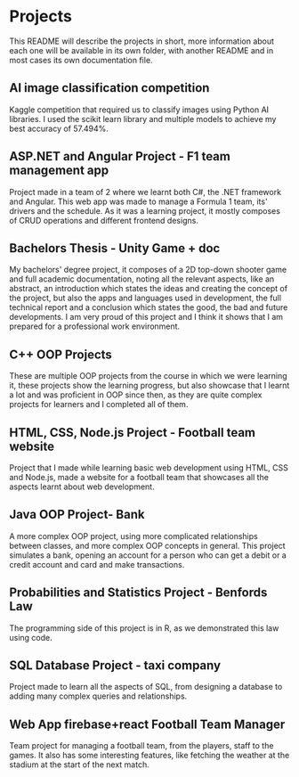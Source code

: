 # Projects

This README will describe the projects in short, more information about each one will be available in its own folder, with another README and in most cases its own documentation file.

## AI image classification competition

Kaggle competition that required us to classify images using Python AI libraries. I used the scikit learn library and multiple models to achieve my best accuracy of 57.494%.

## ASP.NET and Angular Project - F1 team management app

Project made in a team of 2 where we learnt both C#, the .NET framework and Angular. This web app was made to manage a Formula 1 team, its' drivers and the schedule. As it was a learning project, it mostly composes of CRUD operations and different frontend designs.

## Bachelors Thesis - Unity Game + doc

My bachelors' degree project, it composes of a 2D top-down shooter game and full academic documentation, noting all the relevant aspects, like an abstract, an introduction which states the ideas and creating the concept of the project, but also the apps and languages used in development, the full technical report and a conclusion which states the good, the bad and future developments. I am very proud of this project and I think it shows that I am prepared for a professional work environment.

## C++ OOP Projects

These are multiple OOP projects from the course in which we were learning it, these projects show the learning progress, but also showcase that I learnt a lot and was proficient in OOP since then, as they are quite complex projects for learners and I completed all of them.

## HTML, CSS, Node.js Project - Football team website

Project that I made while learning basic web development using HTML, CSS and Node.js, made a website for a football team that showcases all the aspects learnt about web development.

## Java OOP Project- Bank

A more complex OOP project, using more complicated relationships between classes, and more complex OOP concepts in general. This project simulates a bank, opening an account for a person who can get a debit or a credit account and card and make transactions.

## Probabilities and Statistics Project - Benfords Law

The programming side of this project is in R, as we demonstrated this law using code.

## SQL Database Project - taxi company

Project made to learn all the aspects of SQL, from designing a database to adding many complex queries and relationships.

## Web App firebase+react Football Team Manager

Team project for managing a football team, from the players, staff to the games. It also has some interesting features, like fetching the weather at the stadium at the start of the next match.
